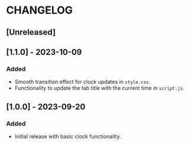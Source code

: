 # CHANGELOG

## [Unreleased]

## [1.1.0] - 2023-10-09

### Added

- Smooth transition effect for clock updates in `style.css`.
- Functionality to update the tab title with the current time in `script.js`.

## [1.0.0] - 2023-09-20

### Added

- Initial release with basic clock functionality.

